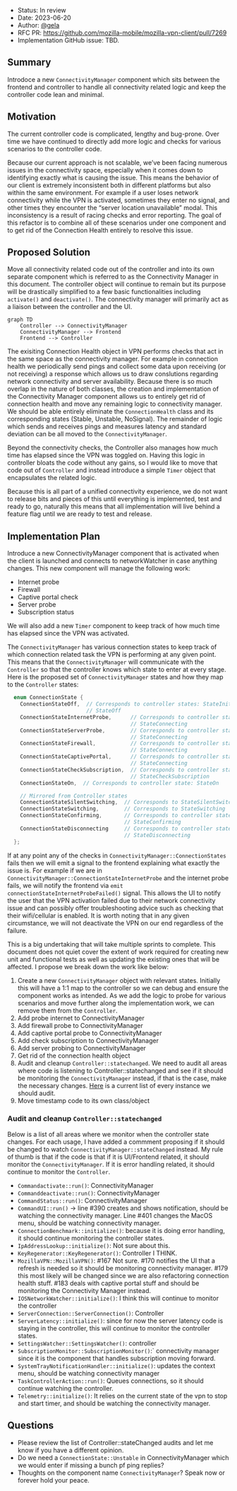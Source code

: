 - Status: In review
- Date: 2023-06-20
- Author: [@gela](https://github.com/gela)
- RFC PR: https://github.com/mozilla-mobile/mozilla-vpn-client/pull/7269
- Implementation GitHub issue: TBD.


## Summary
Introdoce a new `ConnectivityManager` component which sits between the frontend and controller to handle all connectivity related logic and keep the controller code lean and minimal.

## Motivation
The current controller code is complicated, lengthy and bug-prone. Over time we have continued to directly add more logic and checks for various scenarios to the controller code. 

Because our current approach is not scalable, we’ve been facing numerous issues in the connectivity space, especially when it comes down to identifying exactly what is causing the issue. This means the behavior of our client is extremely inconsistent both in different platforms but also within the same environment. For example if a user loses network connectivity while the VPN is activated, sometimes they enter no signal, and other times they encounter the “server location unavailable” modal. This inconsistency is a result of racing checks and error reporting. The goal of this refactor is to combine all of these scenarios under one component and to get rid of the Connection Health entirely to resolve this issue.


## Proposed Solution
Move all connectivity related code out of the controller and into its own separate component which is referred to as the Connectivity Manager in this document. The controller object will continue to remain but its purpose will be drastically simplified to a few basic functionalities including `activate()` and `deactivate()`. The connectivity manager will primarily act as a liaison between the controller and the UI. 

```mermaid
graph TD
    Controller --> ConnectivityManager
    ConnectivityManager --> Frontend
    Frontend --> Controller
```

The exisiting Connection Health object in VPN performs checks that act in the same space as the connectivity manager. For example in connection health we periodically send pings and collect some data upon receiving (or not receiving) a response which allows us to draw conslutions regarding network connectivity and server availability. Because there is so much overlap in the nature of both classes, the creation and implementation of the Connectivity Manager component allows us to entirely get rid of connection health and move any remaining logic to connectivity manager. We should be able entirely eliminate the `ConnectionHealth` class and its corresponding states (Stable, Unstable, NoSignal). The remainder of logic which sends and receives pings and measures latency and standard deviation can be all moved to the `ConnectivityManager`.

Beyond the connectivity checks, the Controller also manages how much time has elapsed since the VPN was toggled on. Having this logic in controller bloats the code without any gains, so I would like to move that code out of `Controller` and instead introduce a simple `Timer` object that encapsulates the related logic.

Because this is all part of a unified connectivity experience, we do not want to release bits and pieces of this until everything is implemented, test and ready to go, naturally this means that all implementation will live behind a feature flag until we are ready to test and release.


## Implementation Plan
Introduce a new ConnectivityManager component that is activated when the client is launched and connects to networkWatcher in case anything changes. This new component will manage the following work:
- Internet probe
- Firewall
- Captive portal check
- Server probe
- Subscription status

We will also add a new `Timer` component to keep track of how much time has elapsed since the VPN was activated. 


The `ConnectivityManager` has various connection states to keep track of which connection related task the VPN is performing at any given point. This means that the `ConnectivityManager` will communicate with the `Controller` so that the controller knows which state to enter at every stage. Here is the proposed set of `ConnectivityManager` states and how they map to the `Controller` states:

```c++
  enum ConnectionState {
    ConnectionStateOff,  // Corresponds to controller states: StateInitializing,
                         // StateOff
    ConnectionStateInternetProbe,      // Corresponds to controller states:
                                       // StateConnecting
    ConnectionStateServerProbe,        // Corresponds to controller states:
                                       // StateConnecting
    ConnectionStateFirewall,           // Corresponds to controller states:
                                       // StateConnecting
    ConnectionStateCaptivePortal,      // Corresponds to controller states:
                                       // StateConnecting
    ConnectionStateCheckSubscription,  // Corresponds to controller states:
                                       // StateCheckSubscription
    ConnectionStateOn,  // Corresponds to controller state: StateOn

    // Mirrored from Controller states
    ConnectionStateSilentSwitching,  // Corresponds to StateSilentSwitching
    ConnectionStateSwitching,        // Corresponds to StateSwitching
    ConnectionStateConfirming,       // Corresponds to controller states:
                                     // StateConfirming
    ConnectionStateDisconnecting     // Corresponds to controller state:
                                     // StateDisconnecting
  };
```

If at any point any of the checks in `ConnectivityManager::ConnectionStates` fails then we will emit a signal to the frontend explaining what exactly the issue is. For example if we are in `ConnectivityManager::ConnectionStateInternetProbe` and the internet probe fails, we will notify the frontend via `emit connectionStateInternetProbeFailed()` signal. This allows the UI to notify the user that the VPN activation failed due to their network connectivity issue and can possibly offer troubleshooting advice such as checking that their wifi/cellular is enabled. It is worth noting that in any given circumstance, we will not deactivate the VPN on our end regardless of the failure. 

This is a big undertaking that will take multiple sprints to complete. This document does not quiet cover the extent of work required for creating new unit and functional tests as well as updating the existing ones that will be affected. I propose we break down the work like below:

1. Create a new `ConnectivityManager` object with relevant states. Initially this will have a 1:1 map to the controller so we can debug and ensure the component works as intended. As we add the logic to probe for various scenarios and move further along the implementation work, we can remove them from the `Controller`.
2. Add probe internet to ConnectivityManager
3. Add firewall probe to ConnectivityManager
4. Add captive portal probe to ConnectivityManager
5. Add check subscription to ConnectivityManager
6. Add server probing to ConnectivityManager
7. Get rid of the connection health object
8. Audit and cleanup `Controller::statechanged`. We need to audit all areas where code is listening to Controller::statechanged and see if it should be monitoring the `ConnectivityManager` instead, if that is the case, make the necessary changes. [Here](https://searchfox.org/mozilla-vpn-client/search?q=Controller%3A%3AstateChanged&path=&case=false&regexp=false) is a current list of every instance we should audit.
9. Move timestamp code to its own class/object


### Audit and cleanup `Controller::statechanged`
Below is a list of all areas where we monitor when the controller state changes. For each usage, I have added a commment proposing if it should be changed to watch `ConnectivityManager::stateChanged` instead. My rule of thumb is that if the code is that if it is UI/Frontend related, it should monitor the `ConnectivityManager`. If it is error handling related, it should continue to monitor the `Controller`. 

- `Commandactivate::run()`: ConnectivityManager
- `Commanddeactivate::run()`: ConnectivityManager
- `CommandStatus::run()`: ConnectivityManager
- `CommandUI::run()` -> line #390 creates and shows notification, should be watching the connectivity manager. Line #401 changes the MacOS menu, should be watching connectivity manager. 
- `ConnectionBenchmark::initialize()`: because it is doing error handling, it should continue monitoring the controller states.
- `IpAddressLookup::initialize()`: Not sure about this.
- `KeyRegenerator::KeyRegenerator()`: Controller I THINK.
- `MozillaVPN::MozillaVPN()`: #167 Not sure.  #170 notifies the UI that a refresh is needed so it should be monitoring connectivity manager. #179 this most likely will be changed since we are also refactoring connection health stuff. #183 deals with captive portal stuff and should be monitoring the Connectivity Manager instead.
- `IOSNetworkWatcher::initialize()`: I think this will continue to monitor the controller
- `ServerConnection::ServerConnection()`: Controller
- `ServerLatency::initialize()`: since for now the server latency code is staying in the controller, this will continue to monitor the controller states.
- `SettingsWatcher::SettingsWatcher()`: controller
- `SubscriptionMonitor::SubscriptionMonitor()`:` connectivity manager since it is the component that handles subscription moving forward.
- `SystemTrayNotificationHandler::initialize()`: updates the context menu, should be watching connectivity manager
- `TaskControllerAction::run()`: Queues connections, so it should continue watching the controller.
- `Telemetry::initialize()`: It relies on the current state of the vpn to stop and start timer, and should be watching the connectivity manager. 


## Questions
- Please review the list of Controller::stateChanged audits and let me know if you have a different opinion.
- Do we need a `ConnectionState::Unstable` in ConnectivityManager which we would enter if missing a bunch pf ping replies?
- Thoughts on the component name `ConnectivityManager`? Speak now or forever hold your peace.



